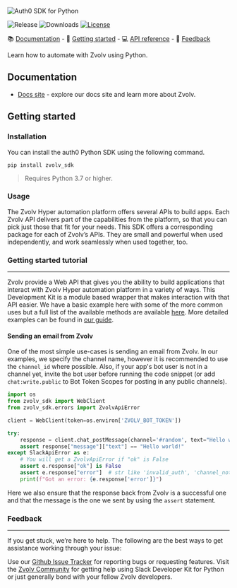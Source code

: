 ![Auth0 SDK for Python](https://cdn.auth0.com/website/sdks/banners/auth0-python-banner.png)

![Release](https://img.shields.io/pypi/v/auth0-python)
![Downloads](https://img.shields.io/pypi/dw/auth0-python)
[![License](https://img.shields.io/:license-MIT-blue.svg?style=flat)](https://opensource.org/licenses/MIT)

<div>
📚 <a href="#documentation">Documentation</a> - 🚀 <a href="#getting-started">Getting started</a> - 💻 <a href="#api-reference">API reference</a> - 💬 <a href="#feedback">Feedback</a>
</div>


Learn how to automate with Zvolv using Python.
## Documentation
- [Docs site](https://www.zvolv.com/docs) - explore our docs site and learn more about Zvolv.

## Getting started
### Installation
You can install the auth0 Python SDK using the following command.
```
pip install zvolv_sdk
```

> Requires Python 3.7 or higher.

### Usage
The Zvolv Hyper automation platform offers several APIs to build apps. Each Zvolv API delivers part of the capabilities from the platform, so that you can pick just those that fit for your needs. This SDK offers a corresponding package for each of Zvolv’s APIs. They are small and powerful when used independently, and work seamlessly when used together, too.

### Getting started tutorial

---

Zvolv provide a Web API that gives you the ability to build applications that interact with Zvolv Hyper automation platform in a variety of ways. This Development Kit is a module based wrapper that makes interaction with that API easier. We have a basic example here with some of the more common uses but a full list of the available methods are available [here][api-methods]. More detailed examples can be found in [our guide](https://zvolvapi.github.io/python-zvolv-sdk/).

#### Sending an email from Zvolv

One of the most simple use-cases is sending an email from Zvolv. In our examples, we specify the channel name, however it is recommended to use the `channel_id` where possible. Also, if your app's bot user is not in a channel yet, invite the bot user before running the code snippet (or add `chat:write.public` to Bot Token Scopes for posting in any public channels).

```python
import os
from zvolv_sdk import WebClient
from zvolv_sdk.errors import ZvolvApiError

client = WebClient(token=os.environ['ZVOLV_BOT_TOKEN'])

try:
    response = client.chat_postMessage(channel='#random', text="Hello world!")
    assert response["message"]["text"] == "Hello world!"
except SlackApiError as e:
    # You will get a ZvolvApiError if "ok" is False
    assert e.response["ok"] is False
    assert e.response["error"]  # str like 'invalid_auth', 'channel_not_found'
    print(f"Got an error: {e.response['error']}")
```

Here we also ensure that the response back from Zvolv is a successful one and that the message is the one we sent by using the `assert` statement.

### Feedback

---

If you get stuck, we’re here to help. The following are the best ways to get assistance working through your issue:

Use our [Github Issue Tracker][gh-issues] for reporting bugs or requesting features.
Visit the [Zvolv Community][zvolv-community] for getting help using Slack Developer Kit for Python or just generally bond with your fellow Zvolv developers.

<!-- Markdown links -->


[pypi-url]: https://pypi.org/project/slack-sdk/
[python-version]: https://img.shields.io/pypi/pyversions/slack-sdk.svg
[build-image]: https://github.com/slackapi/python-slack-sdk/workflows/CI%20Build/badge.svg
[build-url]: https://github.com/slackapi/python-slack-sdk/actions?query=workflow%3A%22CI+Build%22
[codecov-image]: https://codecov.io/gh/slackapi/python-slack-sdk/branch/main/graph/badge.svg
[codecov-url]: https://codecov.io/gh/slackapi/python-slack-sdk
[contact-image]: https://img.shields.io/badge/contact-support-green.svg
[contact-url]: https://slack.com/support
[slackclientv1]: https://github.com/slackapi/python-slackclient/tree/v1
[api-methods]: https://api.slack.com/methods
[rtm-docs]: https://api.slack.com/rtm
[events-docs]: https://api.slack.com/events-api
[bolt-python]: https://github.com/slackapi/bolt-python
[pypi]: https://pypi.org/
[gh-issues]: https://github.com/zvolvapi/python-zvolv-sdk/issues
[zvolv-community]: https://zvolv.com/
[urllib]: https://docs.python.org/3/library/urllib.request.html
